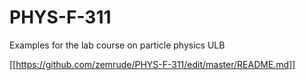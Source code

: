 # PHYS-F-311
Examples for the lab course on particle physics ULB


[[https://github.com/zemrude/PHYS-F-311/edit/master/README.md]]

